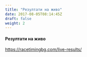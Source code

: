 ```yaml
---
title: "Резултати на живо"
date: 2017-08-05T08:14:45Z
draft: false
weight: 2
---
```

#### Резултати на живо
https://racetimingbg.com/live-results/
